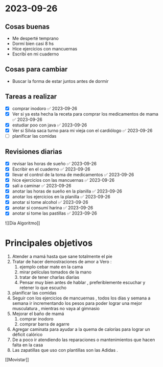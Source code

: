 


# 2023-09-26
## Cosas buenas
- Me desperté temprano
- Dormí bien casi 8 hs
- Hice ejercicios con mancuernas 
- Escribí en mi cuaderno


## Cosas para cambiar 
- Buscar la forma de estar juntos antes de dormir 


## Tareas a realizar 
- [x] comprar inodoro ✅ 2023-09-26
- [x] Ver si ya esta hecha la receta para comprar los medicamentos de mama ✅ 2023-09-26
- [x] estudiar poo con java ✅ 2023-09-26
- [x] Ver si Silvia saca turno para mi vieja con el cardiólogo ✅ 2023-09-26
- [ ] planificar las comidas
## Revisiones diarias
- [x] revisar las horas de sueño ✅ 2023-09-26
- [x] Escribir en el cuaderno ✅ 2023-09-26
- [x] llevar el control de la toma de medicamentos ✅ 2023-09-26
- [x] hice ejercicios con las mancuernas ✅ 2023-09-26
- [x] salí a caminar ✅ 2023-09-26
- [x] anotar las horas de sueño en la planilla ✅ 2023-09-26
- [x] anotar los ejercicios  en la planilla ✅ 2023-09-26
- [x] anotar si tome alcohol ✅ 2023-09-26
- [x] anotar si consumí harina ✅ 2023-09-26
- [x] anotar si tome las pastillas ✅ 2023-09-26

![[Dia Algoritmo]]

# Principales objetivos 
1. Atender a mamá hasta que sane totalmente el pie
2. Tratar de hacer demostraciones de amor a Vero :
	1. ejemplo cebar mate en la cama 
	2. mirar películas tomados de la mano
	3. tratar de tener charlas diarias 
	4. Pensar muy bien antes de hablar , preferiblemente escuchar y retener lo que escucho
3. planificar las comidas 
4. Seguir con los ejercicios de mancuernas , todos los días y semana a semana ir incrementando los pesos para poder lograr una mejor musculatura , mientras no vaya al gimnasio 
5. Mejorar el baño de mamá
	1. comprar inodoro 
	2. comprar barra de agarre 
6. Agregar caminata para ayudar a la quema de calorías para lograr un déficit calórico
7. De a poco ir atendiendo las reparaciones o mantenimientos que hacen falta en la casa 
8. Las zapatillas que uso con plantillas son las Adidas .


[[Movistar]]
